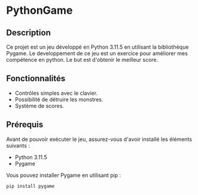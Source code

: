 # PythonGame

## Description

Ce projet est un jeu développé en Python 3.11.5 en utilisant la bibliothèque Pygame. Le developpement de ce jeu est un exercice pour améliorer mes compétence en python. Le but est d'obtenir le meilleur score. 

## Fonctionnalités

  - Contrôles simples avec le clavier.
  - Possibilité de détruire les monstres.
  - Système de scores.

## Prérequis

Avant de pouvoir exécuter le jeu, assurez-vous d'avoir installé les éléments suivants :

- Python 3.11.5
- Pygame

Vous pouvez installer Pygame en utilisant pip :

```bash
pip install pygame
